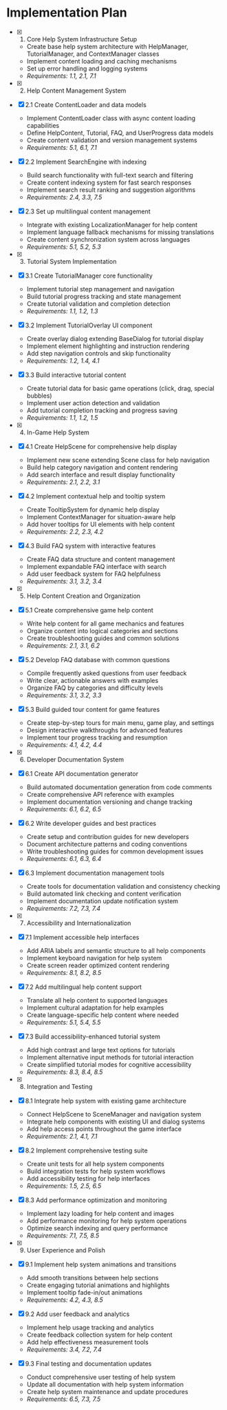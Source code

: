# Implementation Plan

- [x] 1. Core Help System Infrastructure Setup
  - Create base help system architecture with HelpManager, TutorialManager, and ContextManager classes
  - Implement content loading and caching mechanisms
  - Set up error handling and logging systems
  - _Requirements: 1.1, 2.1, 7.1_

- [x] 2. Help Content Management System
- [x] 2.1 Create ContentLoader and data models
  - Implement ContentLoader class with async content loading capabilities
  - Define HelpContent, Tutorial, FAQ, and UserProgress data models
  - Create content validation and version management systems
  - _Requirements: 5.1, 6.1, 7.1_

- [x] 2.2 Implement SearchEngine with indexing
  - Build search functionality with full-text search and filtering
  - Create content indexing system for fast search responses
  - Implement search result ranking and suggestion algorithms
  - _Requirements: 2.4, 3.3, 7.5_

- [x] 2.3 Set up multilingual content management
  - Integrate with existing LocalizationManager for help content
  - Implement language fallback mechanisms for missing translations
  - Create content synchronization system across languages
  - _Requirements: 5.1, 5.2, 5.3_

- [x] 3. Tutorial System Implementation
- [x] 3.1 Create TutorialManager core functionality
  - Implement tutorial step management and navigation
  - Build tutorial progress tracking and state management
  - Create tutorial validation and completion detection
  - _Requirements: 1.1, 1.2, 1.3_

- [x] 3.2 Implement TutorialOverlay UI component
  - Create overlay dialog extending BaseDialog for tutorial display
  - Implement element highlighting and instruction rendering
  - Add step navigation controls and skip functionality
  - _Requirements: 1.2, 1.4, 4.1_

- [x] 3.3 Build interactive tutorial content
  - Create tutorial data for basic game operations (click, drag, special bubbles)
  - Implement user action detection and validation
  - Add tutorial completion tracking and progress saving
  - _Requirements: 1.1, 1.2, 1.5_

- [x] 4. In-Game Help System
- [x] 4.1 Create HelpScene for comprehensive help display
  - Implement new scene extending Scene class for help navigation
  - Build help category navigation and content rendering
  - Add search interface and result display functionality
  - _Requirements: 2.1, 2.2, 3.1_

- [x] 4.2 Implement contextual help and tooltip system
  - Create TooltipSystem for dynamic help display
  - Implement ContextManager for situation-aware help
  - Add hover tooltips for UI elements with help content
  - _Requirements: 2.2, 2.3, 4.2_

- [x] 4.3 Build FAQ system with interactive features
  - Create FAQ data structure and content management
  - Implement expandable FAQ interface with search
  - Add user feedback system for FAQ helpfulness
  - _Requirements: 3.1, 3.2, 3.4_

- [x] 5. Help Content Creation and Organization
- [x] 5.1 Create comprehensive game help content
  - Write help content for all game mechanics and features
  - Organize content into logical categories and sections
  - Create troubleshooting guides and common solutions
  - _Requirements: 2.1, 3.1, 6.2_

- [x] 5.2 Develop FAQ database with common questions
  - Compile frequently asked questions from user feedback
  - Write clear, actionable answers with examples
  - Organize FAQ by categories and difficulty levels
  - _Requirements: 3.1, 3.2, 3.3_

- [x] 5.3 Build guided tour content for game features
  - Create step-by-step tours for main menu, game play, and settings
  - Design interactive walkthroughs for advanced features
  - Implement tour progress tracking and resumption
  - _Requirements: 4.1, 4.2, 4.4_

- [x] 6. Developer Documentation System
- [x] 6.1 Create API documentation generator
  - Build automated documentation generation from code comments
  - Create comprehensive API reference with examples
  - Implement documentation versioning and change tracking
  - _Requirements: 6.1, 6.2, 6.5_

- [x] 6.2 Write developer guides and best practices
  - Create setup and contribution guides for new developers
  - Document architecture patterns and coding conventions
  - Write troubleshooting guides for common development issues
  - _Requirements: 6.1, 6.3, 6.4_

- [x] 6.3 Implement documentation management tools
  - Create tools for documentation validation and consistency checking
  - Build automated link checking and content verification
  - Implement documentation update notification system
  - _Requirements: 7.2, 7.3, 7.4_

- [x] 7. Accessibility and Internationalization
- [x] 7.1 Implement accessible help interfaces
  - Add ARIA labels and semantic structure to all help components
  - Implement keyboard navigation for help system
  - Create screen reader optimized content rendering
  - _Requirements: 8.1, 8.2, 8.5_

- [x] 7.2 Add multilingual help content support
  - Translate all help content to supported languages
  - Implement cultural adaptation for help examples
  - Create language-specific help content where needed
  - _Requirements: 5.1, 5.4, 5.5_

- [x] 7.3 Build accessibility-enhanced tutorial system
  - Add high contrast and large text options for tutorials
  - Implement alternative input methods for tutorial interaction
  - Create simplified tutorial modes for cognitive accessibility
  - _Requirements: 8.3, 8.4, 8.5_

- [x] 8. Integration and Testing
- [x] 8.1 Integrate help system with existing game architecture
  - Connect HelpScene to SceneManager and navigation system
  - Integrate help components with existing UI and dialog systems
  - Add help access points throughout the game interface
  - _Requirements: 2.1, 4.1, 7.1_

- [x] 8.2 Implement comprehensive testing suite
  - Create unit tests for all help system components
  - Build integration tests for help system workflows
  - Add accessibility testing for help interfaces
  - _Requirements: 1.5, 2.5, 6.5_

- [x] 8.3 Add performance optimization and monitoring
  - Implement lazy loading for help content and images
  - Add performance monitoring for help system operations
  - Optimize search indexing and query performance
  - _Requirements: 7.1, 7.5, 8.5_

- [x] 9. User Experience and Polish
- [x] 9.1 Implement help system animations and transitions
  - Add smooth transitions between help sections
  - Create engaging tutorial animations and highlights
  - Implement tooltip fade-in/out animations
  - _Requirements: 4.2, 4.3, 8.5_

- [x] 9.2 Add user feedback and analytics
  - Implement help usage tracking and analytics
  - Create feedback collection system for help content
  - Add help effectiveness measurement tools
  - _Requirements: 3.4, 7.2, 7.4_

- [x] 9.3 Final testing and documentation updates
  - Conduct comprehensive user testing of help system
  - Update all documentation with help system information
  - Create help system maintenance and update procedures
  - _Requirements: 6.5, 7.3, 7.5_